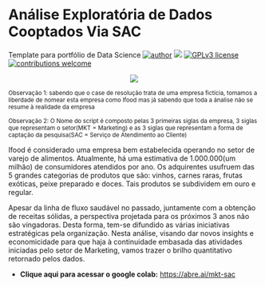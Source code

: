 # Análise Exploratória de Dados Cooptados Via SAC
Template para portfólio de Data Science
[![author](https://img.shields.io/badge/author-RodrigoGonc-red.svg)](https://www.linkedin.com/in/rodrigo-gon%C3%A7alves-a22b6012a/) [![](https://img.shields.io/badge/python-3.7+-blue.svg)](https://www.python.org/downloads/release/python-365/) [![GPLv3 license](https://img.shields.io/badge/License-GPLv3-blue.svg)](http://perso.crans.org/besson/LICENSE.html) [![contributions welcome](https://img.shields.io/badge/contributions-welcome-brightgreen.svg?style=flat)](https://github.com/RodriguoGoncalves/Sigmoidal_data_science)


<p align="center">
  <img src="https://raw.githubusercontent.com/RodriguoGoncalves/Sigmoidal_data_science/main/banner4.png" >
</p>

<sub>Observação 1: sabendo que o case de resolução trata de uma empresa fictícia, tomamos a liberdade de nomear esta empresa como Ifood mas já sabendo que toda a ánalise não se resume à realidade da empresa</sub><P>
<sub>Observação 2: O Nome do script é composto pelas 3 primeiras siglas da empresa, 3 siglas que representam o setor(MKT = Marketing) e as 3 siglas que representam a forma de captação da pesquisa(SAC = Serviço de Atendimento ao Cliente)</sub>

 Ifood é considerado uma empresa bem estabelecida operando no setor de varejo de alimentos. Atualmente, há uma estimativa de 1.000.000(um milhão) de consumidores atendidos por ano. Os adquirentes usufruem das 5 grandes categorias de produtos que são: vinhos, carnes raras, frutas exóticas, peixe preparado e doces. Tais produtos se subdividem em ouro e regular.

Apesar da linha de fluxo saudável no passado, juntamente com a obtenção de receitas sólidas, a perspectiva projetada para os próximos 3 anos não são vingadoras. Desta forma, tem-se difundido as várias iniciativas estratégicas pela organização. Nesta análise, visando dar novos insights e economicidade para que haja à continuidade embasada das atividades iniciadas pelo setor de Marketing, vamos trazer o brilho quantitativo retornado pelos dados.
*  **Clique aqui para acessar o google colab:** https://abre.ai/mkt-sac
